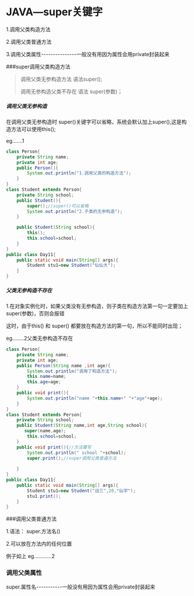 # JAVA—super关键字

1.调用父类构造方法

2.调用父类普通方法

3.调用父类属性---------------一般没有用因为属性会用private封装起来

###super调用父类构造方法

> 调用父类无参构造方法  语法super();
>
> 调用无参构造父类不存在      语法 super(参数)；

##### 调用父类无参构造

在调用父类无参构造时 super()关键字可以省略，系统会默认加上super(),这是构造方法可以使用this();

eg.......1

```java
class Person{
    private String name;
    private int age;
    public Person(){
		System.out.println("1.调用父类的构造方法");
    }
}
class Student extends Person{
    private String school;
    public Student(){
        super();//super()可以省略
        System.out.println("2.子类的无参构造");
    }

    public Student(String school){
        this();
        this.school=school;
    }
}
public class Day11{
    public static void main(String[] args){
        Student stu1=new Student("仙仙大");
    }
}
```



##### 父类无参构造不存在

1.在对象实例化时，如果父类没有无参构造，则子类在构造方法第一句一定要加上 super(参数)，否则会报错

这时，由于this()  和  super()  都要放在构造方法的第一句，所以不能同时出现；

eg........2父类无参构造不存在

```java
class Person{
    private String name;
    private int age;
    public Person(String name ,int age){
        System.out.println("调用了构造方法");
        this.name=name;
        this.age=age;
    }
    public void print(){
        System.out.println("name "+this.name+" "+"age"+age);
    }
}
class Student extends Person{
    private String school;
    public Student(String name,int age,String school){
       super(name,age);
        this.school=school;
    }
    public void print(){//方法覆写
        System.out.println(" school "+school);
        super.print();//super调用父类普通方法
        
    }
}
public class Day11{
    public static void main(String[] args){
        Student stu1=new Student("战三",20,"仙学");
        stu1.print();
    }
}
```



###调用父类普通方法

1.语法： super.方法名()

2.可以放在方法内的任何位置

例子如上 eg............2

### 调用父类属性

super.属性名-----------一般没有用因为属性会用private封装起来

